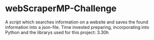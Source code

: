 # webScraperMP-Challenge
A script which searches information on a website and saves the found information into a json-file.
Time invested preparing, incorporating into Python and the librarys used for this project: 3.30h


